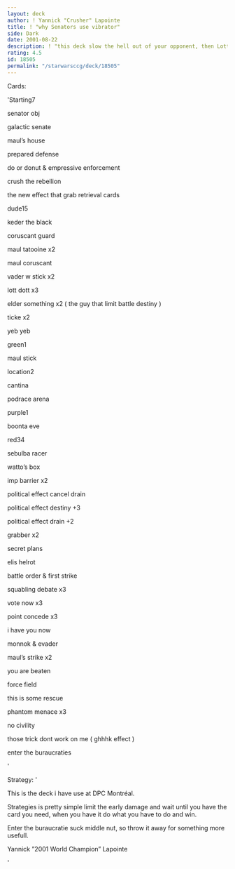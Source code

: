 ```yaml
---
layout: deck
author: ! Yannick "Crusher" Lapointe
title: ! "why Senators use vibrator"
side: Dark
date: 2001-08-22
description: ! "this deck slow the hell out of your opponent, then Lott grab is dildo and shove it up your a@@"
rating: 4.5
id: 18505
permalink: "/starwarsccg/deck/18505"
---
```

Cards: 

'Starting7

senator obj

galactic senate

maul’s house

prepared defense

do or donut & empressive enforcement

crush the rebellion

the new effect that grab retrieval cards


dude15

keder the black

coruscant guard

maul tatooine x2

maul coruscant 

vader w stick x2

lott dott x3

elder something  x2 ( the guy that limit battle destiny )

ticke x2

yeb yeb


green1

maul stick


location2

cantina

podrace arena


purple1

boonta eve


red34

sebulba racer

watto’s box

imp barrier x2

political effect cancel drain

political effect destiny +3

political effect drain +2

grabber x2

secret plans

elis helrot

battle order & first strike

squabling debate x3

vote now x3

point concede x3

i have you now

monnok & evader

maul’s strike x2

you are beaten

force field

this is some rescue

phantom menace x3

no civility

those trick dont work on me ( ghhhk effect )

enter the buraucraties

'

Strategy: '

This is the deck i have use at DPC Montréal.

Strategies is pretty simple limit the early damage and wait until you have the card you need, when you have it do what you have to do and win.


Enter the buraucratie suck middle nut, so throw it away for something more usefull.


Yannick ”2001 World Champion” Lapointe

'
